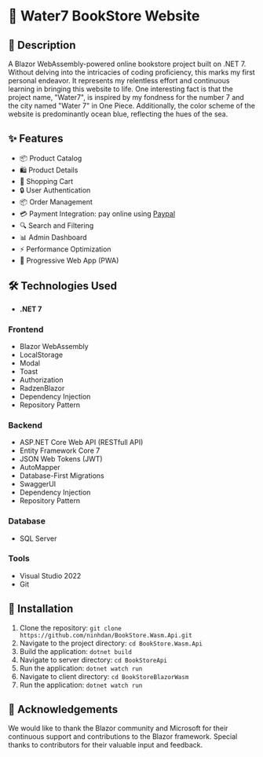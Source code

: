 # 🛒 Water7 BookStore Website
## 📝 Description
A Blazor WebAssembly-powered online bookstore project built on .NET 7. Without delving into the intricacies of coding proficiency, this marks my first personal endeavor. It represents my relentless effort and continuous learning in bringing this website to life.
One interesting fact is that the project name, "Water7", is inspired by my fondness for the number 7 and the city named "Water 7" in One Piece. Additionally, the color scheme of the website is predominantly ocean blue, reflecting the hues of the sea.

## ✨ Features
- 📦 Product Catalog
- 🛍️ Product Details
- 🛒 Shopping Cart
- 🔒 User Authentication
- 📦 Order Management
- 💳 Payment Integration: pay online using [Paypal](https://www.paypal.com/)
- 🔍 Search and Filtering
- 📊 Admin Dashboard
- ⚡ Performance Optimization
- 📱 Progressive Web App (PWA)

## 🛠️ Technologies Used
- **.NET 7**
### Frontend
- Blazor WebAssembly
- LocalStorage
- Modal
- Toast
- Authorization
- RadzenBlazor
- Dependency Injection
- Repository Pattern

### Backend
- ASP.NET Core Web API (RESTfull API)
- Entity Framework Core 7
- JSON Web Tokens (JWT)
- AutoMapper
- Database-First Migrations
- SwaggerUI
- Dependency Injection
- Repository Pattern

### Database
- SQL Server 

### Tools
- Visual Studio 2022
- Git

## 🚀 Installation
1. Clone the repository: `git clone https://github.com/ninhdan/BookStore.Wasm.Api.git`
2. Navigate to the project directory: `cd BookStore.Wasm.Api`
3. Build the application: `dotnet build`
4. Navigate to server directory: `cd BookStoreApi`
5. Run the application: `dotnet watch run`
6. Navigate to client directory: `cd BookStoreBlazorWasm`
7. Run the application: `dotnet watch run`

## 🙏 Acknowledgements
We would like to thank the Blazor community and Microsoft for their continuous support and contributions to the Blazor framework. Special thanks to contributors for their valuable input and feedback.

